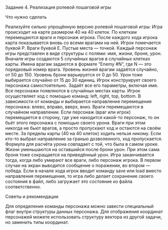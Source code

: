 Задание 4. Реализация ролевой пошаговой игры

Что нужно сделать

Реализуйте сильно упрощённую версию ролевой пошаговой игры:
Игра происходит на карте размером 40 на 40 клеток. По клеткам 
перемещаются враги и персонаж игрока.
После каждого хода игрока карта показывается вновь со всеми врагами на
ней. Игрок помечается буквой P. Враги буквой E. Пустые места — точкой.
Каждый персонаж игры представлен в виде структуры с полями: имя, жизни,
броня, урон.
Вначале игры создаются 5 случайных врагов в случайных клетках карты.
Имена врагам задаются в формате “Enemy #N”, где N — это порядковый номер
врага. Уровень жизней врагам задаётся случайно, от 50 до 150. Уровень
брони варьируется от 0 до 50. Урон тоже выбирается случайно от 15 до 30
единиц.
Игрок конструирует своего персонажа самостоятельно. Задаёт все его
параметры, включая имя.
Все персонажи появляются в случайных местах карты.
Игрок осуществляет ход с помощью команд: left, right, top, bottom.
В зависимости от команды и выбирается направление перемещения персонажа:
влево, вправо, вверх, вниз.
Враги перемещаются в случайном направлении.
Если персонаж (враг или игрок) перемещается в сторону, где уже находится
какой-то персонаж, то он бьёт этого персонажа с помощью своего урона.
Враги при этом никогда не бьют врагов, а просто пропускают ход и остаются
на своём месте. За пределы карты (40 на 40 клеток) ходить нельзя никому.
Если кто-то выбрал направление за гранью дозволенного, ход пропускается.
Формула для расчёта урона совпадает с той, что была в самом уроке. Жизни
уменьшаются на оставшийся после брони урон. При этом сама броня тоже
сокращается на приведённый урон.
Игра заканчивается тогда, когда либо умирают все враги, либо персонаж 
игрока. В первом случае на экран выводится сообщение о поражении, во
втором — победа.
Если в начале хода игрок вводит команду save или load вместо 
направления перемещения, то игра либо делает сохранение своего состояния
в файл, либо загружает это состояние из файла соответственно.

Советы и рекомендации

Для определения команды персонажа можно завести специальный флаг внутри
структуры данных персонажа.
Для отображения координат персонажей можете использовать структуру
вектора из другой задачи, но заменить типы координат.
